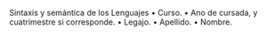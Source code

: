 Sintaxis y semántica de los Lenguajes
• Curso.
• Ano de cursada, y cuatrimestre si corresponde.
• Legajo.
• Apellido.
• Nombre.
